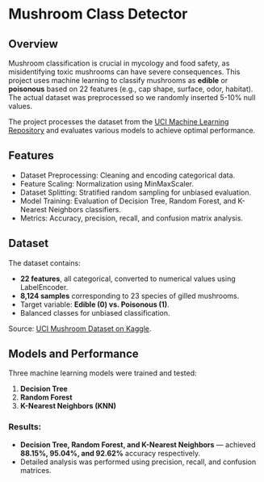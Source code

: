 # Mushroom Class Detector

## Overview
Mushroom classification is crucial in mycology and food safety, as misidentifying toxic mushrooms can have severe consequences. This project uses machine learning to classify mushrooms as **edible** or **poisonous** based on 22 features (e.g., cap shape, surface, odor, habitat). The actual dataset was preprocessed so we randomly inserted 5-10% null values.

The project processes the dataset from the [UCI Machine Learning Repository](https://www.kaggle.com/datasets/uciml/mushroom-classification) and evaluates various models to achieve optimal performance.

## Features
- Dataset Preprocessing: Cleaning and encoding categorical data.
- Feature Scaling: Normalization using MinMaxScaler.
- Dataset Splitting: Stratified random sampling for unbiased evaluation.
- Model Training: Evaluation of Decision Tree, Random Forest, and K-Nearest Neighbors classifiers.
- Metrics: Accuracy, precision, recall, and confusion matrix analysis.

## Dataset
The dataset contains:
- **22 features**, all categorical, converted to numerical values using LabelEncoder.
- **8,124 samples** corresponding to 23 species of gilled mushrooms.
- Target variable: **Edible (0) vs. Poisonous (1)**.
- Balanced classes for unbiased classification.

Source: [UCI Mushroom Dataset on Kaggle](https://www.kaggle.com/datasets/uciml/mushroom-classification).

## Models and Performance
Three machine learning models were trained and tested:
1. **Decision Tree**
2. **Random Forest**
3. **K-Nearest Neighbors (KNN)**

### Results:
- **Decision Tree, Random Forest, and K-Nearest Neighbors** — achieved **88.15%, 95.04%, and 92.62%** accuracy respectively.
- Detailed analysis was performed using precision, recall, and confusion matrices.
